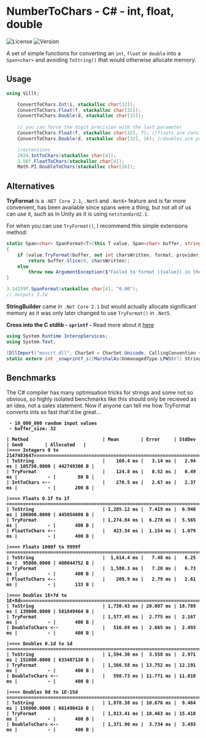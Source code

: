 # NumberToChars - C# - int, float, double

![License](https://img.shields.io/github/license/Villtorb/NumberToChars)
![Version](https://img.shields.io/badge/version-1.0.0-blue.svg)

A set of simple functions for converting an `int`, `float` or `double` into a `Span<char>` and avoiding `ToString()` that would otherwise allocate memory.

## Usage

```csharp
using Villt;

    ConvertToChars.Int(i, stackalloc char[32]);
    ConvertToChars.Float(f, stackalloc char[32]);
    ConvertToChars.Double(d, stackalloc char[32]);
    
    // you can force the digit precision with the last parameter
    ConvertToChars.Float(f, stackalloc char[32], 7); //floats are considered precise up to 6-7 digits
    ConvertToChars.Double(d, stackalloc char[32], 16); //doubles are precise up to 15-16 digits

    //extensions
    2024.IntToChars(stackalloc char[4]);
    3.50f.FloatToChars(stackalloc char[4]);
    Math.PI.DoubleToChars(stackalloc char[16]);
```

## Alternatives

<b>TryFormat</b> is a `.NET Core 2.1`, `.Net5` and `.Net6+` feature and is far more convenient, has been available since spans were a thing, but not all of us can use it, such as in Unity as it is using `netstandard2.1`.

For when you can use `TryFormat()`, I recommend this simple extensions method:
```csharp
static Span<char> SpanFormat<T>(this T value, Span<char> buffer, string format = "G", IFormatProvider provider = null) where T : ISpanFormattable
{
    if (value.TryFormat(buffer, out int charsWritten, format, provider))
        return buffer.Slice(0, charsWritten);
    else
        throw new ArgumentException($"Failed to format ({value}) in the format: \"{format}\". Provided Span<Char>[{buffer.Length}] might be too small ");
}
```

```csharp
3.14159f.SpanFormat(stackalloc char[4], "0.00");
// outputs 3.14
```

<b>StringBuilder</b> came in `.Net Core 2.1` but would actually allocate significant memory as it was only later changed to use `TryFormat()` in `.Net5`. 

<b> Cross into the C stdlib - `sprintf` -  </b>
Read more about it [here](https://stackoverflow.com/questions/2479153/using-pinvoke-in-c-sharp-to-call-sprintf-and-friends-on-64-bit/2479210#2479210)

```csharp
using System.Runtime.InteropServices;
using System.Text;

[DllImport("msvcrt.dll", CharSet = CharSet.Unicode, CallingConvention = CallingConvention.Cdecl)]
static extern int _snwprintf_s([MarshalAs(UnmanagedType.LPWStr)] StringBuilder str, IntPtr bufferSize, IntPtr length, String format, double p);
```

## Benchmarks
The C# compiler has many optimisation tricks for strings and some not so obvious, so highly isolated benchmarks like this should only be recieved as an idea, not a sales statement. Now if anyone can tell me how TryFormat converts ints so fast that'd be great...
<b>
```
 - 10_000_000 random input values
 - buffer_size: 32

| Method                           | Mean        | Error     | StdDev    | Gen0        | Allocated   |
|==== Integers 0 to 2147483647=======================================================================|
| ToString                         |    168.4 ms |   3.14 ms |   2.94 ms | 105750.0000 | 442749300 B |
| TryFormat                        |    124.8 ms |   0.52 ms |   0.49 ms |           - |        80 B |
| IntToChars <--                   |    278.5 ms |   2.67 ms |   2.37 ms |           - |       200 B |

|==== Floats 0.1f to 1f =============================================================================|
| ToString                         | 1,285.12 ms |  7.419 ms |  6.940 ms | 106000.0000 | 445054008 B |
| TryFormat                        | 1,274.84 ms |  6.278 ms |  5.565 ms |           - |       400 B |
| FloatToChars <--                 |   423.34 ms |  1.154 ms |  1.079 ms |           - |       400 B |

|==== Floats 1000f to 9999f =========================================================================|
| ToString                         |  1,614.4 ms |   7.48 ms |   6.25 ms |  95000.0000 | 400044752 B |
| TryFormat                        |  1,580.3 ms |   7.20 ms |   6.73 ms |           - |       400 B |
| FloatToChars <--                 |    209.9 ms |   2.79 ms |   2.61 ms |           - |       133 B |

|==== Doubles 1E+7d to 1E+8d=========================================================================|
| ToString                         | 1,730.43 ms | 20.087 ms | 18.789 ms | 139000.0000 | 581849464 B |
| TryFormat                        | 1,577.45 ms |  2.775 ms |  2.167 ms |           - |       400 B |
| DoubleToChars <--                |   516.69 ms |  2.665 ms |  2.493 ms |           - |       400 B |

|==== Doubles 0.1d to 1d ============================================================================|
| ToString                         | 1,594.30 ms |  3.558 ms |  2.971 ms | 151000.0000 | 633487120 B |
| TryFormat                        | 1,566.58 ms | 13.752 ms | 12.191 ms |           - |       400 B |
| DoubleToChars <--                |   598.73 ms | 11.771 ms | 11.010 ms |           - |       400 B |

|==== Doubles 0d to 1E-15d ==========================================================================|
| ToString                         | 1,878.38 ms | 10.676 ms |  9.464 ms | 158000.0000 | 661490416 B |
| TryFormat                        | 1,813.41 ms | 18.463 ms | 15.418 ms |           - |       400 B |
| DoubleToChars <--                | 1,371.90 ms |  3.734 ms |  3.493 ms |           - |       400 B |
```
</b>
